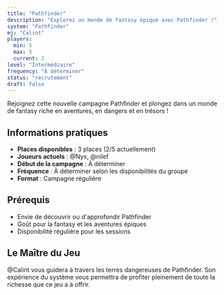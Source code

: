 ```yaml
---
title: "Pathfinder"
description: "Explorez un monde de fantasy épique avec Pathfinder !"
system: "Pathfinder"
mj: "Calint"
players:
  min: 5
  max: 5
  current: 2
level: "Intermédiaire"
frequency: "À déterminer"
status: "recrutement"
draft: false
---
```


Rejoignez cette nouvelle campagne Pathfinder et plongez dans un monde de fantasy riche en aventures, en dangers et en trésors !

## Informations pratiques

- **Places disponibles** : 3 places (2/5 actuellement)
- **Joueurs actuels** : @Nyx, @nilef
- **Début de la campagne** : À déterminer
- **Fréquence** : À déterminer selon les disponibilités du groupe
- **Format** : Campagne régulière

## Prérequis

- Envie de découvrir ou d'approfondir Pathfinder
- Goût pour la fantasy et les aventures épiques
- Disponibilité régulière pour les sessions

## Le Maître du Jeu

@Calint vous guidera à travers les terres dangereuses de Pathfinder. Son expérience du système vous permettra de profiter pleinement de toute la richesse que ce jeu a à offrir.
